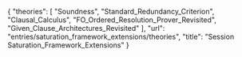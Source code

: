 {
    "theories": [
        "Soundness",
        "Standard_Redundancy_Criterion",
        "Clausal_Calculus",
        "FO_Ordered_Resolution_Prover_Revisited",
        "Given_Clause_Architectures_Revisited"
    ],
    "url": "entries/saturation_framework_extensions/theories",
    "title": "Session Saturation_Framework_Extensions"
}